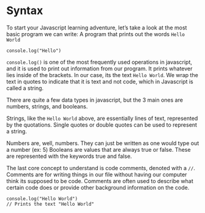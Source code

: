 # Syntax

To start your Javascript learning adventure, let’s take a look at the most basic program we can write: A program that prints out the words `Hello World`

```js,playground,editable
console.log("Hello")
```

`console.log()` is one of the most frequently used operations in javascript, and it is used to print out information from our program. It prints whatever lies inside of the brackets. In our case, its the text `Hello World`. We wrap the text in quotes to indicate that it is text and not code, which in Javascript is called a string.

There are quite a few data types in javascript, but the 3 main ones are numbers, strings, and booleans.

Strings, like the `Hello World` above, are essentially lines of text, represented by the quotations. Single quotes or double quotes can be used to represent a string.

Numbers are, well, numbers. They can just be written as one would type out a number (ex: 5)
Booleans are values that are always true or false. These are represented with the keywords true and false.

The last core concept to understand is code comments, denoted with a `//`. Comments are for writing things in our file without having our computer think its supposed to be code. Comments are often used to describe what certain code does or provide other background information on the code.

```js,playground,editable
console.log("Hello World")
// Prints the text "Hello World"
```
